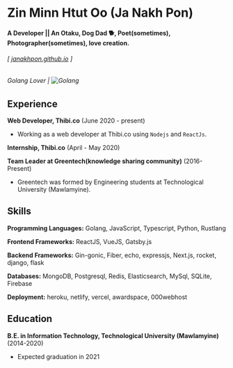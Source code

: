 Zin Minn Htut Oo (Ja Nakh Pon)
=============================

#### A Developer || An Otaku, Dog Dad 🐕, Poet(sometimes), Photographer(sometimes), love creation.
###### [ [janakhpon.github.io](https://janakhpon.github.io/) ]
###### Golang Lover | <img src="https://i.ya-webdesign.com/images/golang-vector-programming.png" alt="Golang">


Experience
---------
**Web Developer, Thibi.co** (June 2020 - present)

- Working as a web developer at Thibi.co using `Nodejs` and `ReactJs`.

**Internship, Thibi.co** (April - May 2020)

**Team Leader at Greentech(knowledge sharing community)** (2016-Present)

- Greentech was formed by Engineering students at Technological University (Mawlamyine).


Skills
------
**Programming Languages:** Golang, JavaScript, Typescript, Python, Rustlang 

**Frontend Frameworks:** ReactJS, VueJS, Gatsby.js

**Backend Frameworks:** Gin-gonic, Fiber, echo, expressjs, Next.js, rocket, django, flask

**Databases:** MongoDB, Postgresql, Redis, Elasticsearch, MySql, SQLite, Firebase

**Deployment:** heroku, netlify, vercel, awardspace, 000webhost


Education
---------
**B.E. in Information Technology, Technological University (Mawlamyine)** (2014-2020)

- Expected graduation in 2021




<!--
**janakhpon/janakhpon** is a ✨ _special_ ✨ repository because its `README.md` (this file) appears on your GitHub profile.

Here are some ideas to get you started:

- 🔭 I’m currently working on ...
- 🌱 I’m currently learning ...
- 👯 I’m looking to collaborate on ...
- 🤔 I’m looking for help with ...
- 💬 Ask me about ...
- 📫 How to reach me: ...
- 😄 Pronouns: ...
- ⚡ Fun fact: ...
-->
